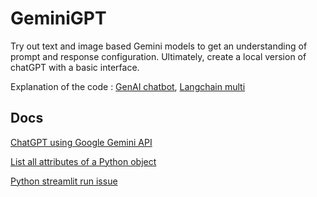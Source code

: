 # GeminiGPT
Try out text and image based Gemini models to get an understanding of prompt and response configuration. Ultimately, create a local version of chatGPT with a basic interface.

Explanation of the code : [GenAI chatbot](https://g.co/gemini/share/d3d51bd2397b), [Langchain multi](https://g.co/gemini/share/9c9f3e91443f)

## Docs

[ChatGPT using Google Gemini API](https://codemaker2016.medium.com/build-your-own-chatgpt-using-google-gemini-api-1b079f6a8415)

[List all attributes of a Python object](https://stackoverflow.com/questions/2675028/list-attributes-of-an-object)

[Python streamlit run issue](https://stackoverflow.com/questions/60866205/python-streamlit-run-issue)
